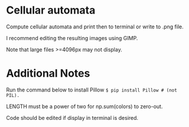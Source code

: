 # Cellular automata
Compute cellular automata and print then to terminal or write to .png file.

I recommend editing the resulting images using GIMP.

Note that large files >=4096px may not display.
# Additional Notes
Run the command below to install Pillow
```$ pip install Pillow # (not PIL).```

LENGTH must be a power of two for np.sum(colors) to zero-out.

Code should be edited if display in terminal is desired.
